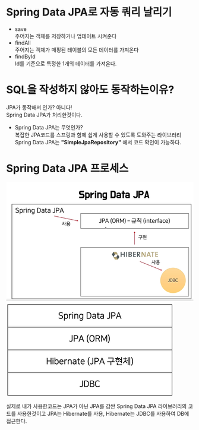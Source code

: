 # Spring Data JPA로 자동 쿼리 날리기

- save  
주어지는 객체를 저장하거나 업데이트 시켜준다
- findAll  
주어지는 객체가 매핑된 테이블의 모든 데이터를 가져온다
- findById  
Id를 기준으로 특정한 1개의 데이터를 가져온다.

# SQL을 작성하지 않아도 동작하는이유?
JPA가 동작해서 인가? 아니다!  
Spring Data JPA가 처리한것이다.
- Spring Data JPA는 무엇인가?  
    복잡한 JPA코드를 스프링과 함께 쉽게 사용할 수 있도록
    도와주는 라이브러리
Spring Data JPA는 __"SimpleJpaRepository"__ 에서 코드 확인이 가능하다. 

# Spring Data JPA 프로세스
![프로세스 사진](./img/25%EA%B0%95.png)
![프로세스 사진](./img/25%EA%B0%95_1.png)

실제로 내가 사용한코드는 JPA가 아닌 JPA를 감싼 Spring Data JPA 라이브러리의 코드를 사용한것이고 JPA는 Hibernate를 사용, Hibernate는 JDBC를 사용하여 DB에 접근한다.